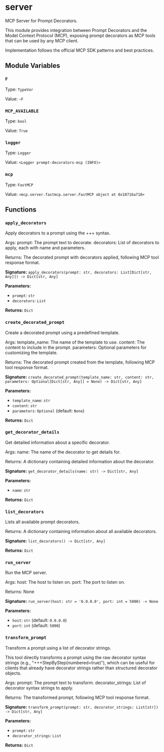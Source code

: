 # server

MCP Server for Prompt Decorators.

This module provides integration between Prompt Decorators and the Model Context Protocol (MCP),
exposing prompt decorators as MCP tools that can be used by any MCP client.

Implementation follows the official MCP SDK patterns and best practices.

## Module Variables

### `F`

Type: `TypeVar`

Value: `~F`

### `MCP_AVAILABLE`

Type: `bool`

Value: `True`

### `logger`

Type: `Logger`

Value: `<Logger prompt-decorators-mcp (INFO)>`

### `mcp`

Type: `FastMCP`

Value: `<mcp.server.fastmcp.server.FastMCP object at 0x10716a710>`

## Functions

### `apply_decorators`

Apply decorators to a prompt using the +++ syntax.

Args:
    prompt: The prompt text to decorate.
    decorators: List of decorators to apply, each with name and parameters.

Returns:
    The decorated prompt with decorators applied, following MCP tool response format.

**Signature:** `apply_decorators(prompt: str, decorators: List[Dict[str, Any]]) -> Dict[str, Any]`

**Parameters:**

- `prompt`: `str`
- `decorators`: `List`

**Returns:** `Dict`

### `create_decorated_prompt`

Create a decorated prompt using a predefined template.

Args:
    template_name: The name of the template to use.
    content: The content to include in the prompt.
    parameters: Optional parameters for customizing the template.

Returns:
    The decorated prompt created from the template, following MCP tool response format.

**Signature:** `create_decorated_prompt(template_name: str, content: str, parameters: Optional[Dict[str, Any]] = None) -> Dict[str, Any]`

**Parameters:**

- `template_name`: `str`
- `content`: `str`
- `parameters`: `Optional` (default: `None`)

**Returns:** `Dict`

### `get_decorator_details`

Get detailed information about a specific decorator.

Args:
    name: The name of the decorator to get details for.

Returns:
    A dictionary containing detailed information about the decorator.

**Signature:** `get_decorator_details(name: str) -> Dict[str, Any]`

**Parameters:**

- `name`: `str`

**Returns:** `Dict`

### `list_decorators`

Lists all available prompt decorators.

Returns:
    A dictionary containing information about all available decorators.

**Signature:** `list_decorators() -> Dict[str, Any]`

**Returns:** `Dict`

### `run_server`

Run the MCP server.

Args:
    host: The host to listen on.
    port: The port to listen on.

Returns:
    None

**Signature:** `run_server(host: str = '0.0.0.0', port: int = 5000) -> None`

**Parameters:**

- `host`: `str` (default: `0.0.0.0`)
- `port`: `int` (default: `5000`)

### `transform_prompt`

Transform a prompt using a list of decorator strings.

This tool directly transforms a prompt using the raw decorator syntax strings
(e.g., "+++StepByStep(numbered=true)"), which can be useful for clients
that already have decorator strings rather than structured decorator objects.

Args:
    prompt: The prompt text to transform.
    decorator_strings: List of decorator syntax strings to apply.

Returns:
    The transformed prompt, following MCP tool response format.

**Signature:** `transform_prompt(prompt: str, decorator_strings: List[str]) -> Dict[str, Any]`

**Parameters:**

- `prompt`: `str`
- `decorator_strings`: `List`

**Returns:** `Dict`
